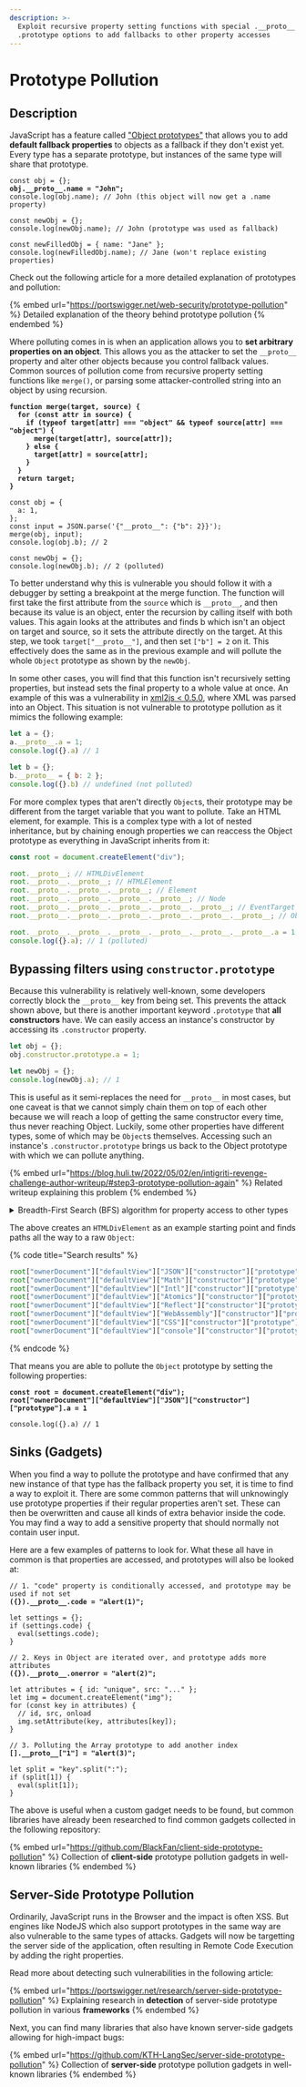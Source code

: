 ```yaml
---
description: >-
  Exploit recursive property setting functions with special .__proto__ and
  .prototype options to add fallbacks to other property accesses
---
```


# Prototype Pollution

## Description

JavaScript has a feature called ["Object prototypes"](https://developer.mozilla.org/en-US/docs/Learn/JavaScript/Objects/Object_prototypes) that allows you to add **default fallback properties** to objects as a fallback if they don't exist yet. Every type has a separate prototype, but instances of the same type will share that prototype.

<pre class="language-javascript"><code class="lang-javascript">const obj = {};
<strong>obj.__proto__.name = "John";
</strong>console.log(obj.name); // John (this object will now get a .name property)

const newObj = {};
console.log(newObj.name); // John (prototype was used as fallback)

const newFilledObj = { name: "Jane" };
console.log(newFilledObj.name); // Jane (won't replace existing properties)
</code></pre>

Check out the following article for a more detailed explanation of prototypes and pollution:

{% embed url="https://portswigger.net/web-security/prototype-pollution" %}
Detailed explanation of the theory behind prototype pollution
{% endembed %}

Where polluting comes in is when an application allows you to **set arbitrary properties on an object**. This allows you as the attacker to set the `__proto__` property and alter other objects because you control fallback values. Common sources of pollution come from recursive property setting functions like `merge()`, or parsing some attacker-controlled string into an object by using recursion.

<pre class="language-javascript" data-title="Vulnerable Example"><code class="lang-javascript"><strong>function merge(target, source) {
</strong><strong>  for (const attr in source) {
</strong><strong>    if (typeof target[attr] === "object" &#x26;&#x26; typeof source[attr] === "object") {
</strong><strong>      merge(target[attr], source[attr]);
</strong><strong>    } else {
</strong><strong>      target[attr] = source[attr];
</strong><strong>    }
</strong><strong>  }
</strong><strong>  return target;
</strong><strong>}
</strong>
const obj = {
  a: 1,
};
const input = JSON.parse('{"__proto__": {"b": 2}}');
merge(obj, input);
console.log(obj.b); // 2

const newObj = {};
console.log(newObj.b); // 2 (polluted)
</code></pre>

To better understand why this is vulnerable you should follow it with a debugger by setting a breakpoint at the merge function. The function will first take the first attribute from the `source` which is `__proto__`, and then because its value is an object, enter the recursion by calling itself with both values. This again looks at the attributes and finds b which isn't an object on target and source, so it sets the attribute directly on the target. At this step, we took `target["__proto__"]`, and then set `["b"] = 2` on it. This effectively does the same as in the previous example and will pollute the whole `Object` prototype as shown by the `newObj`.

In some other cases, you will find that this function isn't recursively setting properties, but instead sets the final property to a whole value at once. An example of this was a vulnerability in [xml2js < 0.5.0](https://security.snyk.io/vuln/SNYK-JS-XML2JS-5414874), where XML was parsed into an Object. This situation is not vulnerable to prototype pollution as it mimics the following example:

```javascript
let a = {};
a.__proto__.a = 1;
console.log({}.a) // 1

let b = {};
b.__proto__ = { b: 2 };
console.log({}.b) // undefined (not polluted)
```

For more complex types that aren't directly `Object`s, their prototype may be different from the target variable that you want to pollute. Take an HTML element, for example. This is a complex type with a lot of nested inheritance, but by chaining enough properties we can reaccess the Object prototype as everything in JavaScript inherits from it:

```javascript
const root = document.createElement("div");

root.__proto__; // HTMLDivElement
root.__proto__.__proto__; // HTMLElement
root.__proto__.__proto__.__proto__; // Element
root.__proto__.__proto__.__proto__.__proto__; // Node
root.__proto__.__proto__.__proto__.__proto__.__proto__; // EventTarget
root.__proto__.__proto__.__proto__.__proto__.__proto__.__proto__; // Object

root.__proto__.__proto__.__proto__.__proto__.__proto__.__proto__.a = 1;
console.log({}.a); // 1 (polluted)
```

## Bypassing filters using `constructor.prototype`

Because this vulnerability is relatively well-known, some developers correctly block the `__proto__` key from being set. This prevents the attack shown above, but there is another important keyword `.prototype` that **all constructors** have. We can easily access an instance's constructor by accessing its `.constructor` property.

```javascript
let obj = {};
obj.constructor.prototype.a = 1;

let newObj = {};
console.log(newObj.a); // 1
```

This is useful as it semi-replaces the need for `__proto__` in most cases, but one caveat is that we cannot simply chain them on top of each other because we will reach a loop of getting the same constructor every time, thus never reaching Object. Luckily, some other properties have different types, some of which may be `Object`s themselves. Accessing such an instance's `.constructor.prototype` brings us back to the Object prototype with which we can pollute anything.

{% embed url="https://blog.huli.tw/2022/05/02/en/intigriti-revenge-challenge-author-writeup/#step3-prototype-pollution-again" %}
Related writeup explaining this problem
{% endembed %}

<details>

<summary>Breadth-First Search (BFS) algorithm for property access to other types</summary>

The following script implements a Breadth-First Search algorithm to search all properties for new constructors that may be `Object`. It prints all the paths to the results and won't search duplicates. Use it by changing the `root` variable to the variable that you can set arbitrary properties on, then choose to target Object or any other type that you want to pollute. `Object` is a likely target because every other type inherits from it.

```javascript
// Get all accessible properties of an object
function props(obj) {
  // Source: https://stackoverflow.com/a/30158566/10508498
  var p = [];
  for (; obj != null; obj = Object.getPrototypeOf(obj)) {
    var op = Object.getOwnPropertyNames(obj);
    for (var i = 0; i < op.length; i++) {
      if (p.indexOf(op[i]) == -1) {
        p.push(op[i]);
      }
    }
  }
  return p;
}

// Breadth-First Search (BFS)
function search(root, target) {
  const checked = new Set();
  const queue = [[root, []]];

  while (queue.length > 0) {
    const [node, path] = queue.shift();
    // Don't check the same node twice
    if (checked.has(node)) {
      continue;
    }
    checked.add(node);

    // We found the target
    if (node.constructor === target) {
      // return path;
      console.log(path_string(path));
      continue;
    }

    for (const key of props(node)) {
      // Not allowed in strict mode
      if (key === "caller" || key === "callee" || key === "arguments" || key === "__proto__" || key === "prototype" || key === "constructor") {
        continue;
      }
      // Add childs to queue if they are not empty
      const child = node[key];
      if (child !== null && child !== undefined) {
        queue.push([child, [...path, key]]);
      }
    }
  }
}

// Convert path to property access string
function path_string(path) {
  return (
    path.reduce((acc, key) => {
      if (acc === "") {
        return key;
      }
      return acc + `["${key}"]`;
    }, "root") + '["constructor"]["prototype"]'
  );
}

const root = document.createElement("div");
console.log("Starting search...");
search(root, Object);
console.log("Done!");
```

</details>

The above creates an `HTMLDivElement` as an example starting point and finds paths all the way to a raw `Object`:

{% code title="Search results" %}
```javascript
root["ownerDocument"]["defaultView"]["JSON"]["constructor"]["prototype"]
root["ownerDocument"]["defaultView"]["Math"]["constructor"]["prototype"]
root["ownerDocument"]["defaultView"]["Intl"]["constructor"]["prototype"]
root["ownerDocument"]["defaultView"]["Atomics"]["constructor"]["prototype"]
root["ownerDocument"]["defaultView"]["Reflect"]["constructor"]["prototype"]
root["ownerDocument"]["defaultView"]["WebAssembly"]["constructor"]["prototype"]
root["ownerDocument"]["defaultView"]["CSS"]["constructor"]["prototype"]
root["ownerDocument"]["defaultView"]["console"]["constructor"]["prototype"]
```
{% endcode %}

That means you are able to pollute the `Object` prototype by setting the following properties:

<pre class="language-javascript"><code class="lang-javascript"><strong>const root = document.createElement("div");
</strong><strong>root["ownerDocument"]["defaultView"]["JSON"]["constructor"]["prototype"].a = 1
</strong>
console.log({}.a) // 1
</code></pre>

## Sinks (Gadgets)

When you find a way to pollute the prototype and have confirmed that any new instance of that type has the fallback property you set, it is time to find a way to exploit it. There are some common patterns that will unknowingly use prototype properties if their regular properties aren't set. These can then be overwritten and cause all kinds of extra behavior inside the code. You may find a way to add a sensitive property that should normally not contain user input.

Here are a few examples of patterns to look for. What these all have in common is that properties are accessed, and prototypes will also be looked at:

<pre class="language-javascript"><code class="lang-javascript">// 1. "code" property is conditionally accessed, and prototype may be used if not set
<strong>({}).__proto__.code = "alert(1)";
</strong>
let settings = {};
if (settings.code) {
  eval(settings.code);
}

// 2. Keys in Object are iterated over, and prototype adds more attributes
<strong>({}).__proto__.onerror = "alert(2)";
</strong>
let attributes = { id: "unique", src: "..." };
let img = document.createElement("img");
for (const key in attributes) {
  // id, src, onload
  img.setAttribute(key, attributes[key]);
}

// 3. Polluting the Array prototype to add another index
<strong>[].__proto__["1"] = "alert(3)";
</strong>
let split = "key".split(":");
if (split[1]) {
  eval(split[1]);
}
</code></pre>

The above is useful when a custom gadget needs to be found, but common libraries have already been researched to find common gadgets collected in the following repository:

{% embed url="https://github.com/BlackFan/client-side-prototype-pollution" %}
Collection of **client-side** prototype pollution gadgets in well-known libraries
{% endembed %}

## Server-Side Prototype Pollution

Ordinarily, JavaScript runs in the Browser and the impact is often XSS. But engines like NodeJS which also support prototypes in the same way are also vulnerable to the same types of attacks. Gadgets will now be targetting the server side of the application, often resulting in Remote Code Execution by adding the right properties.

Read more about detecting such vulnerabilities in the following article:

{% embed url="https://portswigger.net/research/server-side-prototype-pollution" %}
Explaining research in **detection** of server-side prototype pollution in various **frameworks**
{% endembed %}

Next, you can find many libraries that also have known server-side gadgets allowing for high-impact bugs:

{% embed url="https://github.com/KTH-LangSec/server-side-prototype-pollution" %}
Collection of **server-side** prototype pollution gadgets in well-known libraries
{% endembed %}
